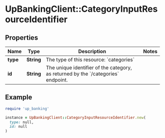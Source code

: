 # UpBankingClient::CategoryInputResourceIdentifier

## Properties

| Name | Type | Description | Notes |
| ---- | ---- | ----------- | ----- |
| **type** | **String** | The type of this resource: &#x60;categories&#x60; |  |
| **id** | **String** | The unique identifier of the category, as returned by the &#x60;/categories&#x60; endpoint.  |  |

## Example

```ruby
require 'up_banking'

instance = UpBankingClient::CategoryInputResourceIdentifier.new(
  type: null,
  id: null
)
```


